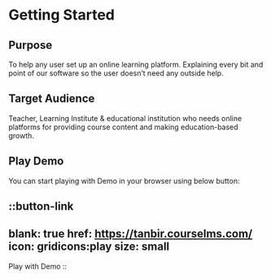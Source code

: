 # **Getting Started**

###

## **Purpose**

To help any user set up an online learning platform. Explaining every bit and point of our software so the user doesn’t need any outside help.

## **Target Audience**

Teacher, Learning Institute & educational institution who needs online platforms for providing course content and making education-based growth.

## Play Demo

You can start playing with Demo in your browser using below button:

::button-link
---
blank: true
href: https://tanbir.courselms.com/
icon: gridicons:play
size: small
---
Play with Demo
::
